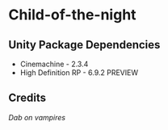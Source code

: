 # Child-of-the-night

## Unity Package Dependencies

- Cinemachine - 2.3.4
- High Definition RP - 6.9.2 PREVIEW

## Credits

*Dab on vampires*